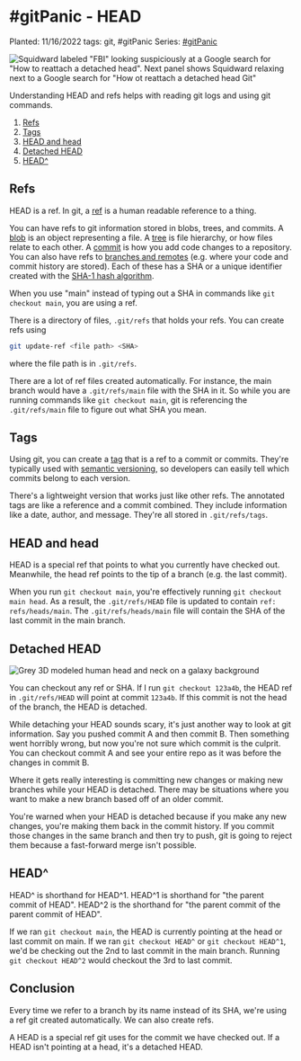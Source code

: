 # #gitPanic - HEAD

Planted: 11/16/2022
tags: git, #gitPanic
Series: [#gitPanic](/series.html?series=gitPanic)

![Squidward labeled "FBI" looking suspiciously at a Google search for "How to reattach a detached head". Next panel shows Squidward relaxing next to a Google search for "How ot reattach a detached head Git"](https://images.abbeyperini.com/gitPanic/detached.png)

Understanding HEAD and refs helps with reading git logs and using git commands.

1. [Refs](#refs)
2. [Tags](#tags)
3. [HEAD and head](#head-and-head)
4. [Detached HEAD](#detached-head)
5. [HEAD^](#head)

## Refs

HEAD is a ref. In git, a [ref](https://git-scm.com/book/en/v2/Git-Internals-Git-References) is a human readable reference to a thing.

You can have refs to git information stored in blobs, trees, and commits. A [blob](https://docs.github.com/en/rest/git/blobs) is an object representing a file. A [tree](https://docs.github.com/en/rest/git/trees) is file hierarchy, or how files relate to each other. A [commit](/blog.html?blog=gitPanic-1#commits) is how you add code changes to a repository. You can also have refs to [branches and remotes](/blog.html?blog=gitPanic-1#repositories-and-branches) (e.g. where your code and commit history are stored). Each of these has a SHA or a unique identifier created with the [SHA-1 hash algorithm](https://en.wikipedia.org/wiki/SHA-1).

When you use "main" instead of typing out a SHA in commands like `git checkout main`, you are using a ref.

There is a directory of files, `.git/refs` that holds your refs. You can create refs using

```bash
git update-ref <file path> <SHA>
```

where the file path is in `.git/refs`.

There are a lot of ref files created automatically. For instance, the main branch would have a `.git/refs/main` file with the SHA in it. So while you are running commands like `git checkout main`, git is referencing the `.git/refs/main` file to figure out what SHA you mean.

## Tags

Using git, you can create a [tag](https://www.atlassian.com/git/tutorials/inspecting-a-repository/git-tag) that is a ref to a commit or commits. They're typically used with [semantic versioning](https://semver.org/), so developers can easily tell which commits belong to each version.

There's a lightweight version that works just like other refs. The annotated tags are like a reference and a commit combined. They include information like a date, author, and message. They're all stored in `.git/refs/tags`.

## HEAD and head

HEAD is a special ref that points to what you currently have checked out. Meanwhile, the head ref points to the tip of a branch (e.g. the last commit).

When you run `git checkout main`, you're effectively running `git checkout main head`. As a result, the `.git/refs/HEAD` file is updated to contain `ref: refs/heads/main`. The `.git/refs/heads/main` file will contain the SHA of the last commit in the main branch.

## Detached HEAD

![Grey 3D modeled human head and neck on a galaxy background](https://images.abbeyperini.com/gitPanic/Meme_Man.jpeg)

You can checkout any ref or SHA. If I run `git checkout 123a4b`, the HEAD ref in `.git/refs/HEAD` will point at commit `123a4b`. If this commit is not the head of the branch, the HEAD is detached.

While detaching your HEAD sounds scary, it's just another way to look at git information. Say you pushed commit A and then commit B. Then something went horribly wrong, but now you're not sure which commit is the culprit. You can checkout commit A and see your entire repo as it was before the changes in commit B.

Where it gets really interesting is committing new changes or making new branches while your HEAD is detached. There may be situations where you want to make a new branch based off of an older commit.

You're warned when your HEAD is detached because if you make any new changes, you're making them back in the commit history. If you commit those changes in the same branch and then try to push, git is going to reject them because a fast-forward merge isn't possible.

## HEAD^

HEAD^ is shorthand for HEAD^1. HEAD^1 is shorthand for "the parent commit of HEAD". HEAD^2 is the shorthand for "the parent commit of the parent commit of HEAD".

If we ran `git checkout main`, the HEAD is currently pointing at the head or last commit on main. If we ran `git checkout HEAD^` or `git checkout HEAD^1`, we'd be checking out the 2nd to last commit in the main branch. Running `git checkout HEAD^2` would checkout the 3rd to last commit.

## Conclusion

Every time we refer to a branch by its name instead of its SHA, we're using a ref git created automatically. We can also create refs.

A HEAD is a special ref git uses for the commit we have checked out. If a HEAD isn't pointing at a head, it's a detached HEAD.
